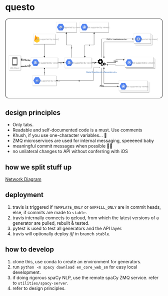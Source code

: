 # questo
<img src="./Questo Network Diagram.svg">

## design principles
- Only tabs.
- Readable and self-documented code is a must. Use comments
- Khush, if you use one-character variables... 🔪
- ZMQ microservices are used for internal messaging, speeeeed baby
- meaningful commit messages when possible 🤘🏼
- no unilateral changes to API without conferring with iOS

## how we split stuff up
[Network Diagram](https://www.draw.io/?lightbox=1&highlight=0000ff&edit=_blank&layers=1&nav=1#G1ONXd7Tv7sdLaXIYwSRYsI3VG4YXfgXIA)

## deployment
1. travis is triggered if `TEMPLATE_ONLY` or `GAPFILL_ONLY` are in commit heads, else, if commits are made to `stable`.
2. travis internally connects to gcloud, from which the latest versions of a generator are pulled, rebuilt & tested.
3. pytest is used to test all generators and the API layer.
4. travis will optionally deploy _iff_ in branch `stable`.

## how to develop
1. clone this, use conda to create an environment for generators.
2. run `python -m spacy download en_core_web_sm` for easy local development.
3. if doing rigorous spaCy NLP, use the remote spaCy ZMQ service. refer to `utilities/spacy-server`.
4. refer to design principles.
